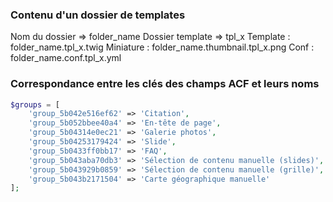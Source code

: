 ### Contenu d'un dossier de templates
Nom du dossier => folder_name
    Dossier template => tpl_x
        Template : folder_name.tpl_x.twig
        Miniature : folder_name.thumbnail.tpl_x.png
        Conf : folder_name.conf.tpl_x.yml


### Correspondance entre les clés des champs ACF et leurs noms
``` php
$groups = [
    'group_5b042e516ef62' => 'Citation',
    'group_5b052bbee40a4' => 'En-tête de page',
    'group_5b04314e0ec21' => 'Galerie photos',
    'group_5b04253179424' => 'Slide',
    'group_5b0433ff0bb17' => 'FAQ',
    'group_5b043aba70db3' => 'Sélection de contenu manuelle (slides)',
    'group_5b043929b0859' => 'Sélection de contenu manuelle (grille)',
    'group_5b043b2171504' => 'Carte géographique manuelle'
];
```
